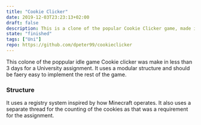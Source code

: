 ```yaml
---
title: "Cookie Clicker"
date: 2019-12-03T23:23:13+02:00
draft: false
description: This is a clone of the popular Cookie Clicker game, made in Java for a Uni Homework assignment
state: "finished"
tags: ["Uni"]
repo: https://github.com/dpeter99/cookieclicker
---
```


This colone of the poppular idle game Cookie clicker was make in less than 3 days for a University assignment. It uses a modular structure and should be faery easy to implement the rest of the game. 

### Structure
It uses a registry system inspired by how Minecraft operates.
It also uses a separate thread for the counting of the cookies as that was a requirement for the assignment.